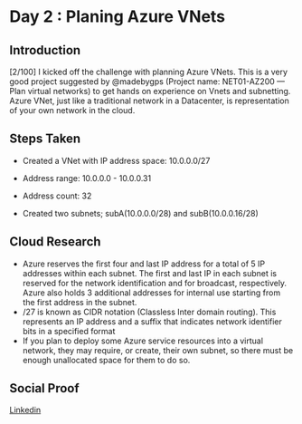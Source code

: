 <!-- This template removes the micro tutorial for a quicker post and removes images for a full template check out the 000-DAY-ARTICLE-LONG-TEMPLATE.MD-->

# Day 2 : Planing Azure VNets

## Introduction

[2/100] I kicked off the challenge with planning Azure VNets. This is a very good project suggested by @madebygps (Project name: NET01-AZ200 — Plan virtual networks) to get hands on experience on Vnets and subnetting.
Azure VNet, just like a traditional network in a Datacenter, is representation of your own network in the cloud.

## Steps Taken
- Created a VNet with IP address space: 10.0.0.0/27

- Address range: 10.0.0.0 - 10.0.0.31

- Address count: 32

- Created two subnets; subA(10.0.0.0/28) and subB(10.0.0.16/28)

## Cloud Research
- Azure reserves the first four and last IP address for a total of 5 IP addresses within each subnet.
  The first and last IP in each subnet is reserved for the network identification and for broadcast, respectively. 
  Azure also holds 3 additional addresses for internal use starting from the first address in the subnet.
- /27 is known as CIDR notation (Classless Inter domain routing). This represents an IP address and a suffix that indicates network identifier bits in a specified    format
- If you plan to deploy some Azure service resources into a virtual network, they may require, or create, their own subnet, so there must be enough unallocated       space for them to do so.

## Social Proof

[Linkedin](https://www.linkedin.com/posts/anadi-uniyal-a59389191_2100-started-this-challenge-working-on-activity-7100458971467030528-1dfQ?utm_source=share&utm_medium=member_desktop)
